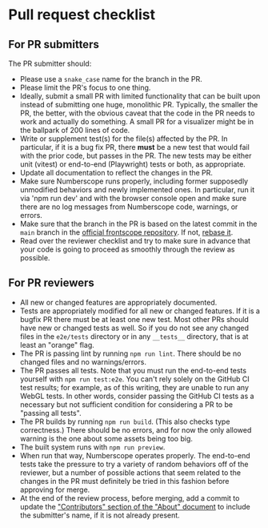 # Pull request checklist

## For PR submitters

The PR submitter should:

-   Please use a `snake_case` name for the branch in the PR.
-   Please limit the PR's focus to one thing.
-   Ideally, submit a small PR with limited functionality that can be built
    upon instead of submitting one huge, monolithic PR. Typically, the smaller
    the PR, the better, with the obvious caveat that the code in the PR needs
    to work and actually do something. A small PR for a visualizer might be in
    the ballpark of 200 lines of code.
-   Write or supplement test(s) for the file(s) affected by the PR. In
    particular, if it is a bug fix PR, there **must** be a new test that would
    fail with the prior code, but passes in the PR. The new tests may be
    either unit (vitest) or end-to-end (Playwright) tests or both, as
    appropriate.
-   Update all documentation to reflect the changes in the PR.
-   Make sure Numberscope runs properly, including former supposedly
    unmodified behaviors and newly implemented ones. In particular, run it via
    'npm run dev' and with the browser console open and make sure there are no
    log messages from Numberscope code, warnings, or errors.
-   Make sure that the branch in the PR is based on the latest commit in the
    `main` branch in the
    [official frontscope repository](https://github.com/numberscope/frontscope).
    If not, [rebase it](./working-with-git-and-github.md#rebase-your-branch).
-   Read over the reviewer checklist and try to make sure in advance that your
    code is going to proceed as smoothly through the review as possible.

## For PR reviewers

-   All new or changed features are appropriately documented.
-   Tests are appropriately modified for all new or changed features. If it is
    a bugfix PR there must be at least one new test. Most other PRs should
    have new or changed tests as well. So if you do not see any changed files
    in the `e2e/tests` directory or in any `__tests__` directory, that is at
    least an "orange" flag.
-   The PR is passing lint by running `npm run lint`. There should be no
    changed files and no warnings/errors.
-   The PR passes all tests. Note that you must run the end-to-end tests
    yourself with `npm run test:e2e`. You can't rely solely on the GitHub CI
    test results; for example, as of this writing, they are unable to run any
    WebGL tests. In other words, consider passing the GitHub CI tests as a
    necessary but not sufficient condition for considering a PR to be "passing
    all tests".
-   The PR builds by running `npm run build`. (This also checks type
    correctness.) There should be no errors, and for now the only allowed
    warning is the one about some assets being too big.
-   The built system runs with `npm run preview`.
-   When run that way, Numberscope operates properly. The end-to-end tests
    take the pressure to try a variety of random behaviors off of the
    reviewer, but a number of possible actions that seem related to the
    changes in the PR must definitely be tried in this fashion before
    approving for merge.
-   At the end of the review process, before merging, add a commit to update
    the
    ["Contributors" section of the "About" document](about.md#contributors) to
    include the submitter's name, if it is not already present.
